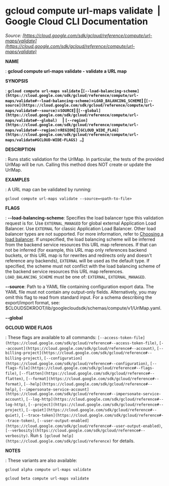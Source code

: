 # gcloud compute url-maps validate  |  Google Cloud CLI Documentation

*Source: [https://cloud.google.com/sdk/gcloud/reference/compute/url-maps/validate](https://cloud.google.com/sdk/gcloud/reference/compute/url-maps/validate)*

**NAME**

: **gcloud compute url-maps validate - validate a URL map**

**SYNOPSIS**

: **`gcloud compute url-maps validate` [`[--load-balancing-scheme](https://cloud.google.com/sdk/gcloud/reference/compute/url-maps/validate#--load-balancing-scheme)`=`LOAD_BALANCING_SCHEME`] [`[--source](https://cloud.google.com/sdk/gcloud/reference/compute/url-maps/validate#--source)`=`SOURCE`] [`[--global](https://cloud.google.com/sdk/gcloud/reference/compute/url-maps/validate#--global)`     | `[--region](https://cloud.google.com/sdk/gcloud/reference/compute/url-maps/validate#--region)`=`REGION`] [`[GCLOUD_WIDE_FLAG](https://cloud.google.com/sdk/gcloud/reference/compute/url-maps/validate#GCLOUD-WIDE-FLAGS) …`]**

**DESCRIPTION**

: Runs static validation for the UrlMap. In particular, the tests of the provided
UrlMap will be run. Calling this method does NOT create or update the UrlMap.

**EXAMPLES**

: A URL map can be validated by running:

```
gcloud compute url-maps validate --source=<path-to-file>
```

**FLAGS**

: **--load-balancing-scheme**:
Specifies the load balancer type this validation request is for. Use
`EXTERNAL_MANAGED` for global external Application Load Balancer. Use
`EXTERNAL` for classic Application Load Balancer.
Other load balancer types are not supported. For more information, refer to [Choosing
a load balancer](https://cloud.google.com/load-balancing/docs/choosing-load-balancer/).
If unspecified, the load balancing scheme will be inferred from the backend
service resources this URL map references. If that can not be inferred (for
example, this URL map only references backend buckets, or this URL map is for
rewrites and redirects only and doesn't reference any backends),
`EXTERNAL` will be used as the default type.
If specified, the scheme must not conflict with the load balancing scheme of the
backend service resources this URL map references.
`LOAD_BALANCING_SCHEME` must be one of:
`EXTERNAL`, `EXTERNAL_MANAGED`.

**--source**:
Path to a YAML file containing configuration export data. The YAML file must not
contain any output-only fields. Alternatively, you may omit this flag to read
from standard input. For a schema describing the export/import format, see:
$CLOUDSDKROOT/lib/googlecloudsdk/schemas/compute/v1/UrlMap.yaml.

**--global**

**GCLOUD WIDE FLAGS**

: These flags are available to all commands: `[--access-token-file](https://cloud.google.com/sdk/gcloud/reference#--access-token-file)`,
`[--account](https://cloud.google.com/sdk/gcloud/reference#--account)`, `[--billing-project](https://cloud.google.com/sdk/gcloud/reference#--billing-project)`,
`[--configuration](https://cloud.google.com/sdk/gcloud/reference#--configuration)`,
`[--flags-file](https://cloud.google.com/sdk/gcloud/reference#--flags-file)`,
`[--flatten](https://cloud.google.com/sdk/gcloud/reference#--flatten)`, `[--format](https://cloud.google.com/sdk/gcloud/reference#--format)`, `[--help](https://cloud.google.com/sdk/gcloud/reference#--help)`, `[--impersonate-service-account](https://cloud.google.com/sdk/gcloud/reference#--impersonate-service-account)`,
`[--log-http](https://cloud.google.com/sdk/gcloud/reference#--log-http)`,
`[--project](https://cloud.google.com/sdk/gcloud/reference#--project)`, `[--quiet](https://cloud.google.com/sdk/gcloud/reference#--quiet)`, `[--trace-token](https://cloud.google.com/sdk/gcloud/reference#--trace-token)`, `[--user-output-enabled](https://cloud.google.com/sdk/gcloud/reference#--user-output-enabled)`,
`[--verbosity](https://cloud.google.com/sdk/gcloud/reference#--verbosity)`.
Run `$ [gcloud help](https://cloud.google.com/sdk/gcloud/reference)` for details.

**NOTES**

: These variants are also available:

```
gcloud alpha compute url-maps validate
```

```
gcloud beta compute url-maps validate
```